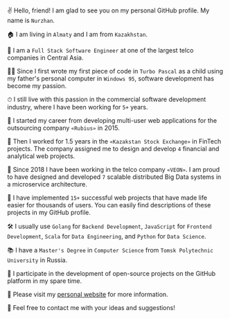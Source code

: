 ✌️ Hello, friend! I am glad to see you on my personal GitHub profile. My name is `Nurzhan`.

🏠 I am living in `Almaty` and I am from `Kazakhstan`.

🔨 I am a `Full Stack Software Engineer` at one of the largest telco companies in Central Asia.

👦🏻 Since I first wrote my first piece of code in `Turbo Pascal` as a child using my father's personal computer in `Windows 95`, software development has become my passion.

⏱ I still live with this passion in the commercial software development industry, where I have been working for `5+` years.

🏢 I started my career from developing multi-user web applications for the outsourcing company `«Rubius»` in 2015.

🏦 Then I worked for 1.5 years in the `«Kazakstan Stock Exchange»` in FinTech projects. The company assigned me to design and develop `4` financial and analytical web projects.

📡 Since 2018 I have been working in the telco company `«VEON»`. I am proud to have designed and developed `7` scalable distributed Big Data systems in a microservice architecture.

🚀 I have implemented `15+` successful web projects that have made life easier for thousands of users. You can easily find descriptions of these projects in my GitHub profile.

🛠 I usually use `Golang` for `Backend Development`, `JavaScript` for `Frontend Development`, `Scala` for `Data Engineering`, and `Python` for `Data Science`.

📚 I have a `Master's Degree` in `Computer Science` from `Tomsk Polytechnic University` in Russia.

🤖 I participate in the development of open-source projects on the GitHub platform in my spare time.

👾 Please visit my [personal website](https://nurzhannogerbek.com) for more information.

📩 Feel free to contact me with your ideas and suggestions! 
